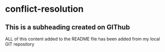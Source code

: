 # conflict-resolution

## This is a subheading created on GIThub 

ALL of this content added to the README file has been added from my local GIT repository 
